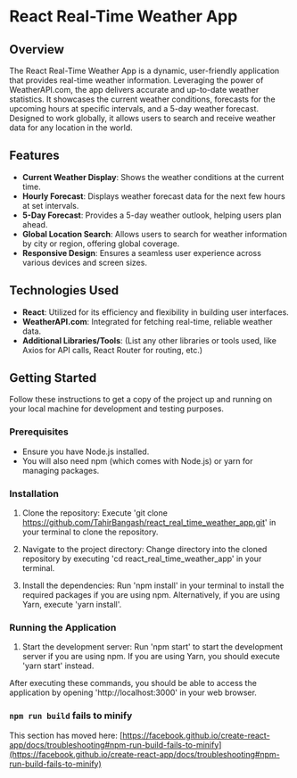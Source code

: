 # React Real-Time Weather App

## Overview
The React Real-Time Weather App is a dynamic, user-friendly application that provides real-time weather information. Leveraging the power of WeatherAPI.com, the app delivers accurate and up-to-date weather statistics. It showcases the current weather conditions, forecasts for the upcoming hours at specific intervals, and a 5-day weather forecast. Designed to work globally, it allows users to search and receive weather data for any location in the world.

## Features
- **Current Weather Display**: Shows the weather conditions at the current time.
- **Hourly Forecast**: Displays weather forecast data for the next few hours at set intervals.
- **5-Day Forecast**: Provides a 5-day weather outlook, helping users plan ahead.
- **Global Location Search**: Allows users to search for weather information by city or region, offering global coverage.
- **Responsive Design**: Ensures a seamless user experience across various devices and screen sizes.

## Technologies Used
- **React**: Utilized for its efficiency and flexibility in building user interfaces.
- **WeatherAPI.com**: Integrated for fetching real-time, reliable weather data.
- **Additional Libraries/Tools**: (List any other libraries or tools used, like Axios for API calls, React Router for routing, etc.)

## Getting Started
Follow these instructions to get a copy of the project up and running on your local machine for development and testing purposes.

### Prerequisites
- Ensure you have Node.js installed.
- You will also need npm (which comes with Node.js) or yarn for managing packages.

### Installation
1. Clone the repository:
   Execute 'git clone https://github.com/TahirBangash/react_real_time_weather_app.git' in your terminal to clone the repository.

2. Navigate to the project directory:
   Change directory into the cloned repository by executing 'cd react_real_time_weather_app' in your terminal.

3. Install the dependencies:
   Run 'npm install' in your terminal to install the required packages if you are using npm.
   Alternatively, if you are using Yarn, execute 'yarn install'.

### Running the Application
1. Start the development server:
   Run 'npm start' to start the development server if you are using npm.
   If you are using Yarn, you should execute 'yarn start' instead.

After executing these commands, you should be able to access the application by opening 'http://localhost:3000' in your web browser.


### `npm run build` fails to minify

This section has moved here: [https://facebook.github.io/create-react-app/docs/troubleshooting#npm-run-build-fails-to-minify](https://facebook.github.io/create-react-app/docs/troubleshooting#npm-run-build-fails-to-minify)
